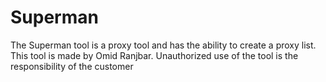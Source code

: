# Superman
The Superman tool is a proxy tool and has the ability to create a proxy list. This tool is made by Omid Ranjbar. Unauthorized use of the tool is the responsibility of the customer
